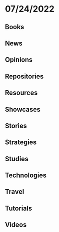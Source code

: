 # 07/24/2022

## Books

## News

## Opinions

## Repositories

## Resources

## Showcases

## Stories

## Strategies

## Studies

## Technologies

## Travel

## Tutorials

## Videos
